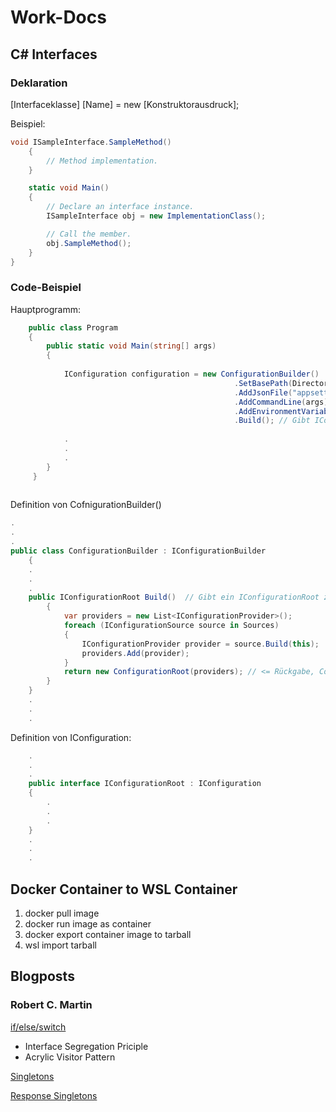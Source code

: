 # Work-Docs
## C# Interfaces
### Deklaration
[Interfaceklasse] [Name] = new [Konstruktorausdruck];

Beispiel:
```c#
void ISampleInterface.SampleMethod()
    {
        // Method implementation.
    }

    static void Main()
    {
        // Declare an interface instance.
        ISampleInterface obj = new ImplementationClass();

        // Call the member.
        obj.SampleMethod();
    }
}
```
### Code-Beispiel
Hauptprogramm:
```c#
    public class Program
    {
        public static void Main(string[] args)
        {
           
            IConfiguration configuration = new ConfigurationBuilder()
                                                  .SetBasePath(Directory.GetCurrentDirectory())
                                                  .AddJsonFile("appsettings.json", optional: false)
                                                  .AddCommandLine(args)
                                                  .AddEnvironmentVariables()
                                                  .Build(); // Gibt IConfiguration zurück
                                                              
            .
            .
            .
        }
     }
        
```
Definition von CofnigurationBuilder()
```c#
.
.
.
public class ConfigurationBuilder : IConfigurationBuilder
    {
    .
    .
    .
    public IConfigurationRoot Build()  // Gibt ein IConfigurationRoot zurück
        {
            var providers = new List<IConfigurationProvider>();
            foreach (IConfigurationSource source in Sources)
            {
                IConfigurationProvider provider = source.Build(this);
                providers.Add(provider);
            }
            return new ConfigurationRoot(providers); // <= Rückgabe, ConfigurationRoot muss ein IConfiguration Root sein.
        }
    }
    .
    .
    .
```

Definition von IConfiguration:

```c#
    .
    .
    .
    public interface IConfigurationRoot : IConfiguration
    {
        .
        .
        .
    }
    .
    .
    .
```
## Docker Container to WSL Container
1. docker pull image
2. docker run image as container
3. docker export container image to tarball
4. wsl import tarball




## Blogposts
### Robert C. Martin

[if/else/switch](http://blog.cleancoder.com/uncle-bob/2021/03/06/ifElseSwitch.html)
- Interface Segregation Priciple
- Acrylic Visitor Pattern

[Singletons](https://blog.cleancoder.com/uncle-bob/2015/07/01/TheLittleSingleton.html)

[Response Singletons](http://blog.cleancoder.com/uncle-bob/2015/07/05/PatternPushers.html)


